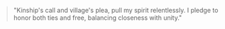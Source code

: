 <!--
id: family_vs_community
title: "Family vs Community"
category: loyalty
-->

> "Kinship's call and village's plea,
> pull my spirit relentlessly.
> I pledge to honor both ties and free,
> balancing closeness with unity."
